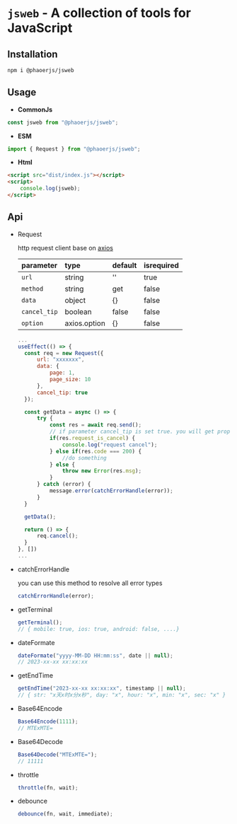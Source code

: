 # `jsweb` - A collection of tools for JavaScript

## Installation

```bash
npm i @phaoerjs/jsweb
```

## Usage

- **CommonJs**

```javascript
const jsweb from "@phaoerjs/jsweb";
```

- **ESM**

```javascript
import { Request } from "@phaoerjs/jsweb";
```

- **Html**

```html
<script src="dist/index.js"></script>
<script>
	console.log(jsweb);
</script>
```

## Api

- Request

  http request client base on [axios](https://github.com/axios/axios)

  | **parameter** | **type**     | **default** | **isrequired** |
  | :------------ | :----------- | :---------- | :------------- |
  | `url`         | string       | ''          | true           |
  | `method`      | string       | get         | false          |
  | `data`        | object       | {}          | false          |
  | `cancel_tip`  | boolean      | false       | false          |
  | `option`      | axios.option | {}          | false          |

  ```jsx
  ...
  useEffect(() => {
    const req = new Request({
        url: "xxxxxxx",
        data: {
            page: 1,
            page_size: 10
        },
        cancel_tip: true
    });

    const getData = async () => {
        try {
            const res = await req.send();
            // if parameter cancel_tip is set true. you will get property 'request_is_cancel' from result when http request is canceled
            if(res.request_is_cancel) {
                console.log("request cancel");
            } else if(res.code === 200) {
                //do something
            } else {
                throw new Error(res.msg);
            }
        } catch (error) {
            message.error(catchErrorHandle(error));
        }
    }

    getData();

    return () => {
        req.cancel();
    }
  }, [])
  ...
  ```

- catchErrorHandle

  you can use this method to resolve all error types

  ```javascript
  catchErrorHandle(error);
  ```

- getTerminal

  ```javascript
  getTerminal();
  // { mobile: true, ios: true, android: false, ....}
  ```

- dateFormate

  ```javascript
  dateFormate("yyyy-MM-DD HH:mm:ss", date || null);
  // 2023-xx-xx xx:xx:xx
  ```

- getEndTime

  ```javascript
  getEndTime("2023-xx-xx xx:xx:xx", timestamp || null);
  // { str: "x天x时x分x秒", day: "x", hour: "x", min: "x", sec: "x" }
  ```

- Base64Encode

  ```javascript
  Base64Encode(1111);
  // MTExMTE=
  ```

- Base64Decode

  ```javascript
  Base64Decode("MTExMTE=");
  // 11111
  ```

- throttle

  ```javascript
  throttle(fn, wait);
  ```

- debounce

  ```javascript
  debounce(fn, wait, immediate);
  ```
